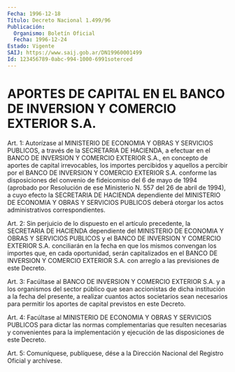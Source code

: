```yaml
---
Fecha: 1996-12-18
Título: Decreto Nacional 1.499/96
Publicación:
  Organismo: Boletín Oficial
  Fecha: 1996-12-24
Estado: Vigente
SAIJ: https://www.saij.gob.ar/DN19960001499
Id: 123456789-0abc-994-1000-6991soterced
---
```

# APORTES DE CAPITAL EN EL BANCO DE INVERSION Y COMERCIO EXTERIOR S.A.

<a id="1"></a>
Art.  1: Autorízase  al  MINISTERIO  DE  ECONOMIA  Y  OBRAS  Y SERVICIOS PUBLICOS,  a  través  de  la  SECRETARIA  DE  HACIENDA, a efectuar  en  el  BANCO  DE INVERSION Y COMERCIO EXTERIOR S.A.,  en concepto  de  aportes  de  capital    irrevocables,   los  importes percibidos  y  aquellos  a  percibir  por  el BANCO DE INVERSION  Y COMERCIO EXTERIOR S.A. conforme las disposiciones  del  convenio de fideicomiso del 6 de mayo de 1994 (aprobado por Resolución  de  ese Ministerio N. 557  del  26  de  abril  de  1994), a cuyo efecto la SECRETARIA  DE HACIENDA dependiente del MINISTERIO  DE  ECONOMIA  Y OBRAS Y SERVICIOS PUBLICOS deberá otorgar los actos administrativos correspondientes.

<a id="2"></a>
Art. 2: Sin  perjuicio  de lo dispuesto en el artículo precedente, la SECRETARIA DE HACIENDA  dependiente del MINISTERIO DE ECONOMIA Y OBRAS Y SERVICIOS PUBLICOS y  el  BANCO  DE  INVERSION  Y  COMERCIO EXTERIOR  S.A.  conciliarán en la fecha en que los mismos convengan los importes que,  en  cada  oportunidad, serán capitalizados en el BANCO DE INVERSION Y COMERCIO  EXTERIOR  S.A.  con  arreglo  a  las previsiones de este Decreto.

<a id="3"></a>
Art. 3: Facúltase al BANCO DE INVERSION Y COMERCIO EXTERIOR S.A. y a  los  organismos del sector público que sean accionistas de dicha institución  a  la  fecha  del  presente,  a realizar cuantos actos societarios sean necesarios para permitir los  aportes  de  capital previstos en este Decreto.

<a id="4"></a>
Art.  4:  Facúltase al MINISTERIO DE ECONOMIA Y OBRAS Y SERVICIOS PUBLICOS  para  dictar  las  normas  complementarias  que  resulten necesarias y convenientes para la implementación y ejecución de las disposiciones de este Decreto.

<a id="5"></a>
Art. 5: Comuníquese,  publíquese, dése a la Dirección Nacional del Registro Oficial y archívese.